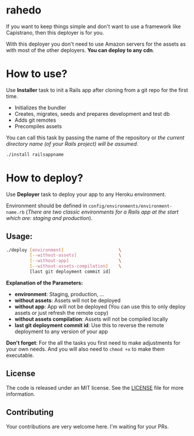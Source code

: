# rahedo

If you want to keep things simple and don't want to use a framework like Capistrano, then this deployer is for you.

With this deployer you don't need to use Amazon servers for the assets as with most of the other deployers. **You can deploy to any cdn**. 


# How to use?

Use **Installer** task to init a Rails app after cloning from a git repo for the first time.

- Initializes the bundler
- Creates, migrates, seeds and prepares development and test db
- Adds git remotes
- Precompiles assets

You can call this task by passing the name of the repository or _the current directory name (of your Rails project) will be assumed_.

```bash
./install railsappname
```


# How to deploy?

Use **Deployer** task to deploy your app to any Heroku environment.

Environment should be defined in `config/environments/environment-name.rb` (_There are two classic environments for a Rails app at the start which are: staging and production_).

## Usage:

```bash
./deploy [environment]                     \
         [--without-assets]                \
         [--without-app]                   \
         [--without-assets-compilation]    \
         [last git deployment commit id]
```

**Explanation of the Parameters:**

* **environment**: Staging, production, ...
* **without assets**: Assets will not be deployed
* **without app**: App will not be deployed (You can use this to only deploy assets or just refresh the remote copy)
* **without assets compilation**: Assets will not be compiled locally
* **last git deployment commit id**: Use this to reverse the remote deployment to any version of your app


**Don't forget**: For the all the tasks you first need to make adjustments for your own needs. And you will also need to `chmod +x` to make them executable.

## License

The code is released under an MIT license. See the [LICENSE](./LICENSE) file for more information.

## Contributing

Your contributions are very welcome here. I'm waiting for your PRs.

